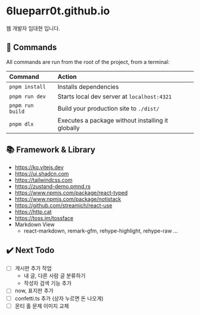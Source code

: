 # 6lueparr0t.github.io

웹 개발자 임대현 입니다.

## 🧞 Commands

All commands are run from the root of the project, from a terminal:

| Command                   | Action                                            |
| :------------------------ | :------------------------------------------------ |
| `pnpm install`            | Installs dependencies                             |
| `pnpm run dev`            | Starts local dev server at `localhost:4321`       |
| `pnpm run build`          | Build your production site to `./dist/`           |
| `pnpm dlx`                | Executes a package without installing it globally |

## 📚 Framework & Library

- https://ko.vitejs.dev
- https://ui.shadcn.com
- https://tailwindcss.com
- https://zustand-demo.pmnd.rs
- https://www.npmjs.com/package/react-typed
- https://www.npmjs.com/package/notistack
- https://github.com/streamich/react-use
- https://http.cat
- https://toss.im/tossface
- Markdown View
  - react-markdown, remark-gfm, rehype-highlight, rehype-raw ...

## ✔️ Next Todo

- [ ] 게시판 추가 작업
  - 내 글, 다른 사람 글 분류하기
  - 작성자 검색 기능 추가
- [ ] now, 표지판 추가
- [ ] confetti.ts 추가 (상자 누르면 돈 나오게)
- [ ] 몬티 홀 문제 이미지 교체
